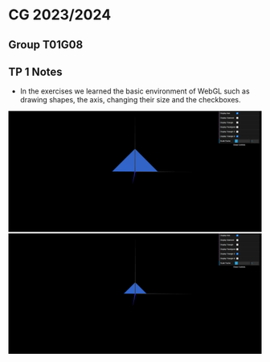 # CG 2023/2024

## Group T01G08

## TP 1 Notes

- In the exercises we learned the basic environment of WebGL such as drawing shapes, the axis, changing their size and the checkboxes.

![Screenshot 1](screenshots/cg-t01g08-tp1-1.png)
![Screenshot 2](screenshots/cg-t01g08-tp1-2.png)
